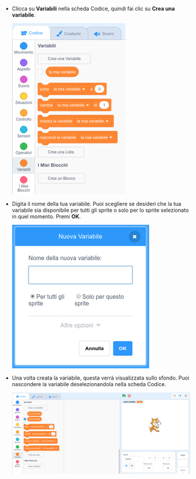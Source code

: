+ Clicca su **Variabili** nella scheda Codice, quindi fai clic su **Crea una variabile**.
    
    ![Blocchi per le variabili](images/data-blocks.png)

+ Digita il nome della tua variabile. Puoi scegliere se desideri che la tua variabile sia disponibile per tutti gli sprite o solo per lo sprite selezionato in quel momento. Premi **OK**.
    
    ![Creare una variabile](images/create-variable.png)

+ Una volta creata la variabile, questa verrà visualizzata sullo sfondo. Puoi nascondere la variabile deselezionandola nella scheda Codice.
    
    ![Variabili visibili sullo sfondo](images/variable-show.png)